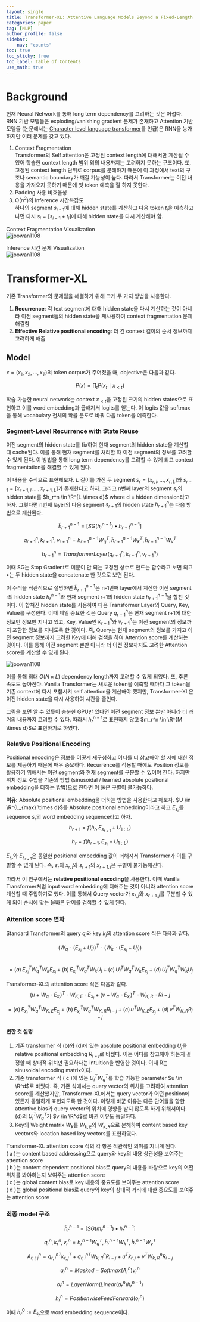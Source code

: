 ```yaml
---
layout: single
title: Transformer-XL: Attentive Language Models Beyond a Fixed-Length Context 리뷰"
categories: paper
tag: [NLP]
author_profile: false
sidebar:
    nav: "counts"
toc: true
toc_sticky: true
toc_label: Table of Contents
use_math: true
---  
```

  
# Background  
현재 Neural Network를 통해 long term dependency를 고려하는 것은 어렵다. RNN 기반 모델들은 exploding/vanishing gradient 문제가 존재하고 Attention 기반 모델들 (논문에서는 [Character level language transformer]([[https://joowan1108.github.io/paper/characterlevellanguagemodeling/)를 언급)은 RNN을 능가하지만 여러 문제를 갖고 있다.

  
1. Context Fragmentation  
Transformer의 Self attention은 고정된 context length에 대해서만 계산될 수 있어 학습한 context length 범위 외의 내용까지는 고려하지 못하는 구조이다. 또, 고정된 context length 단위로 corpus를 분해하기 때문에 이 과정에서 text의 구조나 semantic boundary가 깨질 가능성이 높다. 따라서 Transformer는 이전 내용을 가져오지 못하기 때문에 첫 token 예측을 잘 하지 못한다.  
2. Padding 사용 비효율성  
3. O($n^2$)의 Inference 시간복잡도  
하나의 segment $s_{i-1}$에 대해 hidden state를 계산하고 다음 token $t_i$을 예측하고 나면 다시 $s_i = [s_{i-1} + t_i]$에 대해 hidden state를 다시 계산해야 함.  
  
Context Fragmentation Visualization  
![joowan1108]({{site.url}}/images/papers/transformerxl/prob_train.PNG)  
  
Inference 시간 문제 Visualization  
![joowan1108]({{site.url}}/images/papers/transformerxl/prob_inference.PNG)  
  
# Transformer-XL  
기존 Transformer의 문제점을 해결하기 위해 크게 두 가지 방법을 사용한다.  
  
1. **Recurrence**: 각 text segment에 대해 hidden state을 다시 계산하는 것이 아니라 이전 segment들의 hidden state을 재사용하여 context fragmentation 문제 해결함  
2. **Effective Relative positional encoding**: 더 긴 context 길이의 순서 정보까지 고려하게 해줌  
  
## Model  
$x = (x_1, x_2, ... , x_T)$의 token corpus가 주어졌을 때, objective은 다음과 같다.  
  
$$  
P(x) = \prod_{t} P(x_t \mid x_{<t})  
$$  
  
학습 가능한 neural network는 context $x_{<t}$을 고정된 크기의 hidden states으로 표현하고 이를 word embedding과 곱해져서 logits를 얻는다. 이 logits 값을 softmax을 통해 vocabulary 전체의 확률 분포로 바꿔 다음 token을 예측한다.  
  
### Segment-Level Recurrence with State Reuse  
이전 segment의 hidden state를 fix하여 현재 segment의 hidden state을 계산할 때 cache된다. 이를 통해 현재 segment를 처리할 때 이전 segment의 정보를 고려할 수 있게 된다. 이 방법을 통해 long term dependency를 고려할 수 있게 되고 context fragmentation을 해결할 수 있게 된다.  
  
이 내용을 수식으로 표현해보자. $L$ 길이를 가진 두 segment $s_r = [x_{r,l}, ... , x_{r,L}]$와 $s_{r+1} = [x_{r+1,l}, ... , x_{r+1,L}]$가 존재한다고 하자. 그리고 n번째 layer의 segment $s_r$의 hidden state를 $h_r^n \in \R^{L \times d}$ where d = hidden dimension라고 하자. 그렇다면 n번째 layer의 다음 segment $s_{r+1}$의 hidden state $h_{r+1} ^ n$는 다음 방법으로 계산된다.  
  
$$  
\tilde h_{r+1}^{n-1} = [SG(h_r^{n-1}) \bullet h_{r+1}^{n-1}]  
$$  
  
$$  
q_{r+1}^n, k_{r+1}^n, v_{r+1}^n = h_{r+1}^{n-1}W_q^T, \tilde h_{r+1}^{n-1}W_k^T, \tilde h_{r+1}^{n-1}W_v^T  
$$  
  
$$  
h_{r+1}^n = TransformerLayer (q_{r+1}^n, k_{r+1}^n, v_{r+1}^n)  
$$  
  
이때 SG는 Stop Gradient로 미분이 안 되는 고정된 상수로 만드는 함수라고 보면 되고 $\bullet$는 두 hidden state을 concatenate 한 것으로 보면 된다.  
  
이 수식을 직관적으로 설명하면 $\tilde h_{r+1}^{n-1}$은 n-1번째 layer에서 계산한 이전 segment r의 hidden state $h_r^{n-1}$와 현재 segment r+1의 hidden state $h_{r+1}^{n-1}$을 합친 것이다. 이 합쳐진 hidden state를 사용하여 다음 Transformer Layer의 Query, Key, Value를 구성한다. 이때 제일 중요한 것은 Query $q_{r+1}^n$은 현재 segment r+1에 대한 정보만 정보만 지니고 있고, Key, Value인 $k_{r+1}^n$와 $v_{r+1}^n$는 이전 segment의 정보까지 포함한 정보를 지니도록 한 것이다. 즉, Query는 현재 segment의 정보를 가지고 이전 segment 정보까지 고려한 Key에 대해 검색을 하여 Attention score를 계산하는 것이다. 이를 통해 이전 segment 뿐만 아니라 더 이전 정보까지도 고려한 Attention score를 계산할 수 있게 된다.  
  
![joowan1108]({{site.url}}/images/papers/transformerxl/xl_train.PNG)  
  
이를 통해 최대 $O(N \times L)$ dependency length까지 고려할 수 있게 되었다. 또, 추론 속도도 높아진다. Vanilla Transformer는 새로운 token을 예측할 때마다 그 token을 기존 context에 다시 포함시켜 self attention을 계산해야 했지만, Transformer-XL은 이전 hidden state을 다시 사용하여 시간을 줄인다.  

그림을 보면 알 수 있듯이 충분한 GPU만 있다면 이전 segment 정보 뿐만 아니라 더 과거의 내용까지 고려할 수 있다. 따라서 $h_r^{n-1}$로 표현하지 않고 $m_r^n \in \R^{M \times d}$로 표현하기로 하였다. 
  
  
### Relative Positional Encoding  
Positional encoding은 정보를 어떻게 재구성하고 어디를 더 참고해야 할 지에 대한 정보를 제공하기 때문에 매우 중요하다. Recurrence를 적용할 때에도 Position 정보를 활용하기 위해서는 이전 segment와 현재 segment를 구분할 수 있어야 한다. 하지만 위치 정보 주입을 기존의 방법 (sinusoidal / learned absolute positional embedding을 더하는 방법)으로 한다면 이 둘은 구별이 불가능하다.  
  
**이유:** Absolute positional embedding을 더하는 방법을 사용한다고 해보자. $U \in \R^{L_{max} \times d}$를 Absolute positional embedding이라고 하고 $E_{s_r}$를 sequence $s_r$의 word embedding sequence라고 하자.  
$$  
h_{r+1} = f(h_r, E_{s_{r+1}} + U_{1:L})  
$$  
  
$$  
h_r = f(h_{r-1}, E_{s_r} + U_{1:L})  
$$  
  
$E_{s_r}$와 $E_{s_{r+1}}$은 동일한 positional embedding 값이 더해져서 Transformer가 이를 구별할 수 없게 된다. 즉, $s_r$의 $x_{r,j}$와 $s_{r+1}$의 $x_{r+1,j}$은 구별이 불가능해진다.  
  

따라서 이 연구에서는 **relative positional encoding**을 사용한다. 이때 Vanilla Transformer처럼 input word embedding에 더해주는 것이 아니라 attention score 계산할 때 주입하기로 했다. 이를 통해서 Query vector가 $x_{r,j}$와 $x_{r+1, j}$를 구분할 수 있게 되어 순서에 맞는 올바른 단어를 검색할 수 있게 된다.  
  
  
### Attention score 변화  
  
Standard Transformer의 query $q_i$와 key $k_j$의 attention score 식은 다음과 같다.  
  
$$  
(W_q \,\cdot (E_{x_i} + U_i))^{T} \,\cdot (W_k \,\cdot (E_{x_j} + U_j))  
$$  
$$  
= (a) \, E_{x_i}^T W_q^TW_kE_{x_j} + (b) \, E_{x_i}^T W_q^TW_kU_{j} + (c) \, U_i^TW_q^TW_kE_{x_j} + (d) \, U_i^TW_q^TW_kU_j  
$$  
  
Transformer-XL의 attention score 식은 다음과 같다.  
$$  
(u + W_q\,\cdot E_{x_i})^T\,\cdot W_{K,E}\,\cdot E_{x_j} + (v + W_q\,\cdot E_{x_i})^T\,\cdot W_{K,R}\,\cdot R{i-j}  
$$  
  
$$  
= (a) \, E_{x_i}^T W_q^T W_{K,E} E_{x_j} + (b) \, E_{x_i}^TW_q^TW_{K,R}R_{i-j} + (c) \, u^TW_{K,E}E_{x_j} + (d) \, v^TW_{K,R}R_{i-j}  
$$  
  
#### 변한 것 설명  
1. 기존 transformer 식 (b)와 (d)에 있는 absolute positional embedding $U_j$을 relative positional embedding $R_{i-j}$로 바꿨다. 이는 어디를 참고해야 하는지 결정할 때 상대적 위치만 필요하다는 intuition을 반영한 것이다. 이때 R는 sinusoidal encoding matrix이다.  
2. 기존 transformer 식 ( c )에 있는 $U_i^TW_q^T$를 학습 가능한 parameter $u \in \R^d$로 바꿨다. 즉, 기존 식에서는 query vector의 위치를 고려하여 attention score를 계산했지만, Transformer-XL에서는 query vector가 어떤 position에 있든지 동일하게 표현되도록 한 것이다. 이렇게 바꾼 이유는 다른 단어들을 향한 attentive bias가 query vector의 위치에 영향을 받지 않도록 하기 위해서이다. (d)의 $U_i^TW_q^T$가 $v \in \R^d$로 바뀐 이유도 동일하다.  
3. Key의 Weight matrix $W_k$를 $W_{k,E}$와 $W_{k,R}$으로 분해하여 content based key vectors와 location based key vectors를 표현하였다.  
  
Transformer-XL attention score 식의 각 항은 직관적인 의미를 지니게 된다.  
( a )는 content based addressing으로 query와 key의 내용 상관성을 보여주는 attention score  
( b )는 content dependent positional bias로 query의 내용을 바탕으로 key의 어떤 위치를 봐야하는지 보여주는 attention score  
( c )는 global content bias로 key 내용의 중요도를 보여주는 attention score  
( d )는 global positional bias로 query와 key의 상대적 거리에 대한 중요도를 보여주는 attention score  
  
  
### 최종 model 구조



$$  
\tilde h_{r}^{n-1} = [SG(m_r^{n-1}) \bullet h_{r}^{n-1}]  
$$  
  
$$  
q_{r}^n, k_{r}^n, v_{r}^n = h_{r}^{n-1}W_q^T, \tilde h_{r}^{n-1}W_k^T, \tilde h_{r}^{n-1}W_v^T  
$$  

$$
A_{r,i,j}^n = {q_{r, i}^n}^Tk_{r,j}^T +  {q_{r, i}^n}^TW_{k,R}^nR_{i-j} + u^Tk_{r,j} + v^TW_{k,R}^nR_{i-j}
$$

$$
a_r^n = Masked-Softmax(A_{r}^n)v_r^n
$$

$$
o_r^n = LayerNorm(Linear(a_r^n)  h_r^{n-1})
$$

$$
h_r^n = PositionwiseFeedForward(o_r^n)
$$

이때 $h_r^0 := E_{s_r}$으로 word embedding sequence이다. 




